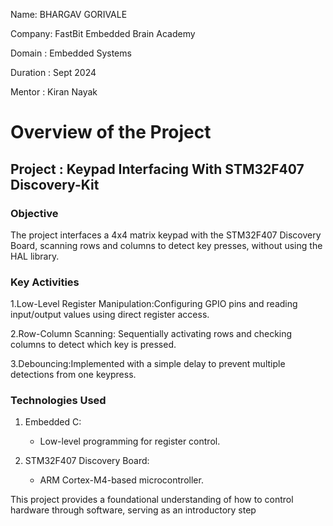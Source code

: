 

Name: BHARGAV GORIVALE

Company: FastBit Embedded Brain Academy

Domain : Embedded Systems

Duration : Sept 2024

Mentor : Kiran Nayak

# **Overview of the Project**

## **Project :  Keypad Interfacing With STM32F407 Discovery-Kit**

### **Objective**
The project interfaces a 4x4 matrix keypad with the STM32F407 Discovery Board, scanning rows and columns to detect key presses, without using the HAL library.

### **Key Activities**
1.Low-Level Register Manipulation:Configuring GPIO pins and reading input/output values using direct register access.

2.Row-Column Scanning: Sequentially activating rows and checking columns to detect which key is pressed.

3.Debouncing:Implemented with a simple delay to prevent multiple detections from one keypress.

### **Technologies Used**

1. Embedded C:
    - Low-level programming for register control.
      
2. STM32F407 Discovery Board:
    - ARM Cortex-M4-based microcontroller.

This project provides a foundational understanding of how to control hardware through software, serving as an introductory step
